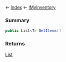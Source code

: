 ← [Index](Api-Index) ← [IMyInventory](VRage.Game.ModAPI.Ingame.IMyInventory)

### Summary

```csharp
public List<T> GetItems()
```

### Returns

[List<T>](System.Collections.Generic.List`1)

